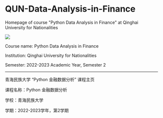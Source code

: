 # QUN-Data-Analysis-in-Finance
 Homepage of course "Python Data Analysis in Finance" at Qinghai University for Nationalities

![](https://shields.io/badge/language-zh--CN-pink)

Course name: Python Data Analysis in Finance

Institution: Qinghai University for Nationalities

Semester: 2022-2023 Academic Year, Semester 2

---

青海民族大学 “Python 金融数据分析” 课程主页

课程名称：Python 金融数据分析

学校：青海民族大学

学期：2022-2023学年，第2学期

